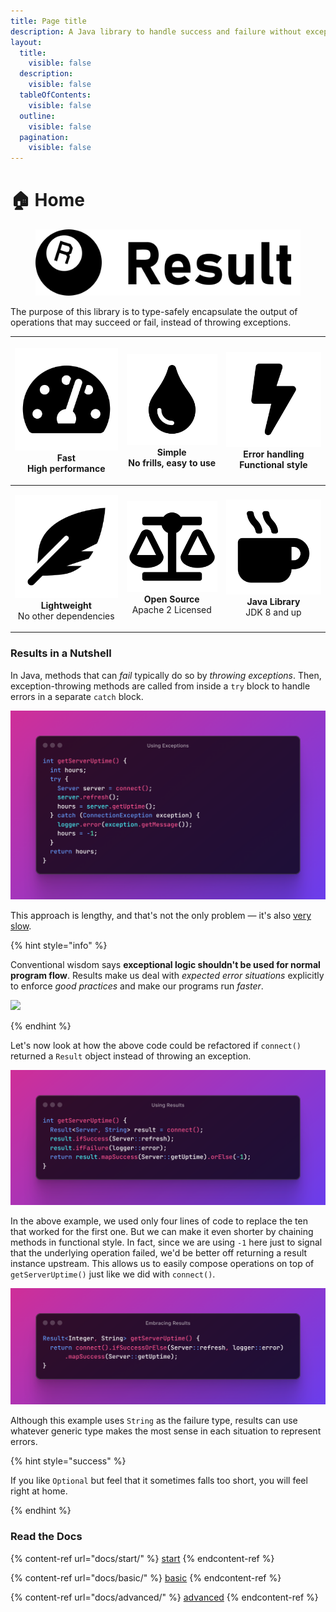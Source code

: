 ```yaml
---
title: Page title
description: A Java library to handle success and failure without exceptions
layout:
  title:
    visible: false
  description:
    visible: false
  tableOfContents:
    visible: false
  outline:
    visible: false
  pagination:
    visible: false
---
```


# 🏠 Home

<div data-full-width="true">

<figure><img src="https://raw.githubusercontent.com/LeakyAbstractions/result/main/docs/result.svg" alt="Result is a Java library to handle success and failure without exceptions." width="563"><figcaption></figcaption></figure>

</div>

The purpose of this library is to type-safely encapsulate the output of operations that may succeed or fail, instead of throwing exceptions.

|      <p><img src=".gitbook/assets/tachometer-alt.svg" alt=""><br><strong>Fast</strong><br>High performance</p>     |      <p><img src=".gitbook/assets/tint.svg" alt=""><br><strong>Simple</strong><br>No frills, easy to use</p>     | <p><img src=".gitbook/assets/bolt.svg" alt=""><br><strong>Error handling</strong><br>Functional style</p> |
| :----------------------------------------------------------------------------------------------------------------: | :--------------------------------------------------------------------------------------------------------------: | :-------------------------------------------------------------------------------------------------------: |
| <p><img src=".gitbook/assets/feather-alt.svg" alt=""><br><strong>Lightweight</strong><br>No other dependencies</p> | <p><img src=".gitbook/assets/balance-scale.svg" alt=""><br><strong>Open Source</strong><br>Apache 2 Licensed</p> |   <p><img src=".gitbook/assets/mug-hot.svg" alt=""><br><strong>Java Library</strong><br>JDK 8 and up</p>  |

### Results in a Nutshell

In Java, methods that can _fail_ typically do so by _throwing exceptions_. Then, exception-throwing methods are called from inside a `try` block to handle errors in a separate `catch` block.

<div data-full-width="true">

![Using Exceptions](.gitbook/assets/using-exceptions.png)

</div>

This approach is lengthy, and that's not the only problem — it's also [very slow](https://dev.leakyabstractions.com/result-benchmark/).

{% hint style="info" %}

Conventional wisdom says **exceptional logic shouldn't be used for normal program flow**. Results make us deal with _expected error situations_ explicitly to enforce _good practices_ and make our programs run _faster_.

[![](https://img.shields.io/endpoint?url=https://dev.leakyabstractions.com/result-benchmark/badge.json&style=flat)](https://github.com/LeakyAbstractions/result-benchmark)

{% endhint %}

Let's now look at how the above code could be refactored if `connect()` returned a `Result` object instead of throwing an exception.

<div data-full-width="true">

![Using Results](.gitbook/assets/using-results.png)

</div>

In the above example, we used only four lines of code to replace the ten that worked for the first one. But we can make it even shorter by chaining methods in functional style. In fact, since we are using `-1` here just to signal that the underlying operation failed, we'd be better off returning a result instance upstream. This allows us to easily compose operations on top of `getServerUptime()` just like we did with `connect()`.

<div data-full-width="true">

![Embracing Results](.gitbook/assets/embracing-results.png)

</div>

Although this example uses `String` as the failure type, results can use whatever generic type makes the most sense in each situation to represent errors.

{% hint style="success" %}

If you like `Optional` but feel that it sometimes falls too short, you will feel right at home.

{% endhint %}

### Read the Docs

{% content-ref url="docs/start/" %}
[start](docs/start/)
{% endcontent-ref %}

{% content-ref url="docs/basic/" %}
[basic](docs/basic/)
{% endcontent-ref %}

{% content-ref url="docs/advanced/" %}
[advanced](docs/advanced/)
{% endcontent-ref %}
